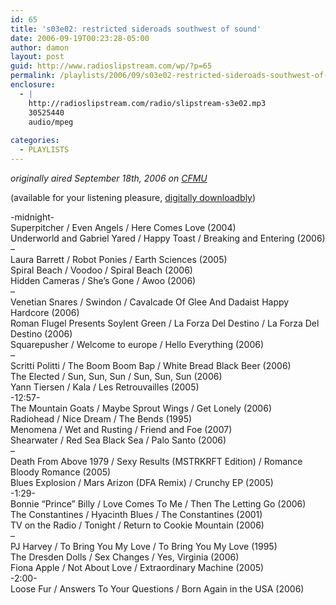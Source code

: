 ```yaml
---
id: 65
title: 's03e02: restricted sideroads southwest of sound'
date: 2006-09-19T00:23:28-05:00
author: damon
layout: post
guid: http://www.radioslipstream.com/wp/?p=65
permalink: /playlists/2006/09/s03e02-restricted-sideroads-southwest-of-sound/
enclosure:
  - |
    http://radioslipstream.com/radio/slipstream-s3e02.mp3
    30525440
    audio/mpeg
    
categories:
  - PLAYLISTS
---
```

_originally aired September 18th, 2006 on [CFMU](http://cfmu.mcmaster.ca)_

(available for your listening pleasure, [digitally downloadbly](http://radioslipstream.com/radio/slipstream-s3e02.mp3))

-midnight-  
Superpitcher / Even Angels / Here Comes Love (2004)  
Underworld and Gabriel Yared / Happy Toast / Breaking and Entering (2006)  
–  
Laura Barrett / Robot Ponies / Earth Sciences (2005)  
Spiral Beach / Voodoo / Spiral Beach (2006)  
Hidden Cameras / She’s Gone / Awoo (2006)  
–  
Venetian Snares / Swindon / Cavalcade Of Glee And Dadaist Happy Hardcore (2006)  
Roman Flugel Presents Soylent Green / La Forza Del Destino / La Forza Del Destino (2006)  
Squarepusher / Welcome to europe / Hello Everything (2006)  
–  
Scritti Politti / The Boom Boom Bap / White Bread Black Beer (2006)  
The Elected / Sun, Sun, Sun / Sun, Sun, Sun (2006)  
Yann Tiersen / Kala / Les Retrouvailles (2005)  
-12:57-  
The Mountain Goats / Maybe Sprout Wings / Get Lonely (2006)  
Radiohead / Nice Dream / The Bends (1995)  
Menomena / Wet and Rusting / Friend and Foe (2007)  
Shearwater / Red Sea Black Sea / Palo Santo (2006)  
–  
Death From Above 1979 / Sexy Results (MSTRKRFT Edition) / Romance Bloody Romance (2005)  
Blues Explosion / Mars Arizon (DFA Remix) / Crunchy EP (2005)  
-1:29-  
Bonnie “Prince” Billy / Love Comes To Me / Then The Letting Go (2006)  
The Constantines / Hyacinth Blues / The Constantines (2001)  
TV on the Radio / Tonight / Return to Cookie Mountain (2006)  
–  
PJ Harvey / To Bring You My Love / To Bring You My Love (1995)  
The Dresden Dolls / Sex Changes / Yes, Virginia (2006)  
Fiona Apple / Not About Love / Extraordinary Machine (2005)  
-2:00-  
Loose Fur / Answers To Your Questions / Born Again in the USA (2006)